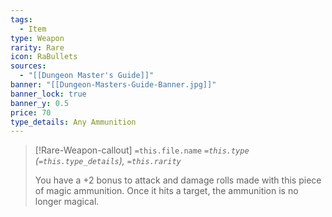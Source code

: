 ```yaml
---
tags:
  - Item
type: Weapon
rarity: Rare
icon: RaBullets
sources:
  - "[[Dungeon Master's Guide]]"
banner: "[[Dungeon-Masters-Guide-Banner.jpg]]"
banner_lock: true
banner_y: 0.5
price: 70
type_details: Any Ammunition
---
```


>[!Rare-Weapon-callout] `=this.file.name`
> *`=this.type` (`=this.type_details`), `=this.rarity`*
>
> You have a +2 bonus to attack and damage rolls made with this piece of magic ammunition. Once it hits a target, the ammunition is no longer magical.